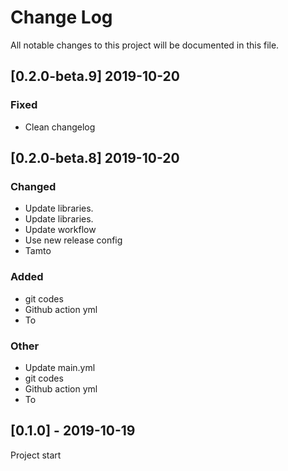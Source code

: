 # Change Log
All notable changes to this project will be documented in this file.

## [0.2.0-beta.9] 2019-10-20
### Fixed
- Clean changelog

## [0.2.0-beta.8] 2019-10-20
### Changed
- Update libraries.
- Update libraries.
- Update workflow
- Use new release config
- Tamto

### Added
- git codes
- Github action yml
- To

### Other
- Update main.yml
- git codes
- Github action yml
- To

## [0.1.0] - 2019-10-19
Project start
